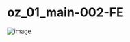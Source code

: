 # oz_01_main-002-FE

![image](https://github.com/OZ-Coding-School/oz_01_main-002-FE/assets/95726561/fde950b1-c04a-4a53-b1e3-b58c90b404b2)
